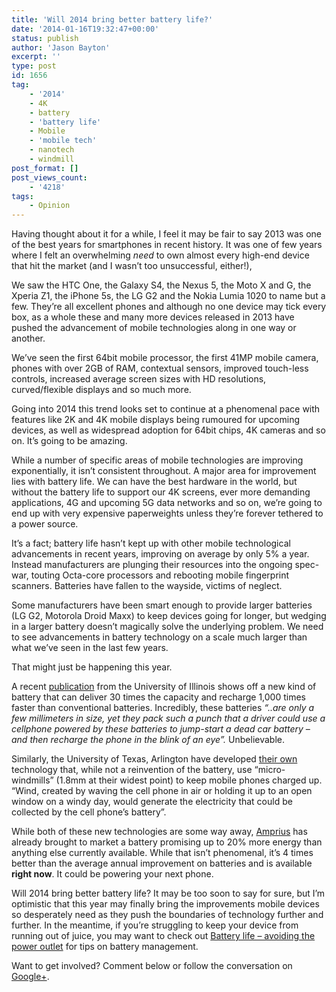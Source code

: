 ```yaml
---
title: 'Will 2014 bring better battery life?'
date: '2014-01-16T19:32:47+00:00'
status: publish
author: 'Jason Bayton'
excerpt: ''
type: post
id: 1656
tag:
    - '2014'
    - 4K
    - battery
    - 'battery life'
    - Mobile
    - 'mobile tech'
    - nanotech
    - windmill
post_format: []
post_views_count:
    - '4218'
tags:
    - Opinion
---
```

Having thought about it for a while, I feel it may be fair to say 2013 was one of the best years for smartphones in recent history. It was one of few years where I felt an overwhelming *need* to own almost every high-end device that hit the market (and I wasn’t too unsuccessful, either!),

We saw the HTC One, the Galaxy S4, the Nexus 5, the Moto X and G, the Xperia Z1, the iPhone 5s, the LG G2 and the Nokia Lumia 1020 to name but a few. They’re all excellent phones and although no one device may tick every box, as a whole these and many more devices released in 2013 have pushed the advancement of mobile technologies along in one way or another.

We’ve seen the first 64bit mobile processor, the first 41MP mobile camera, phones with over 2GB of RAM, contextual sensors, improved touch-less controls, increased average screen sizes with HD resolutions, curved/flexible displays and so much more.

Going into 2014 this trend looks set to continue at a phenomenal pace with features like 2K and 4K mobile displays being rumoured for upcoming devices, as well as widespread adoption for 64bit chips, 4K cameras and so on. It’s going to be amazing.

While a number of specific areas of mobile technologies are improving exponentially, it isn’t consistent throughout. A major area for improvement lies with battery life. We can have the best hardware in the world, but without the battery life to support our 4K screens, ever more demanding applications, 4G and upcoming 5G data networks and so on, we’re going to end up with very expensive paperweights unless they’re forever tethered to a power source.

It’s a fact; battery life hasn’t kept up with other mobile technological advancements in recent years, improving on average by only 5% a year. Instead manufacturers are plunging their resources into the ongoing spec-war, touting Octa-core processors and rebooting mobile fingerprint scanners. Batteries have fallen to the wayside, victims of neglect.

Some manufacturers have been smart enough to provide larger batteries (LG G2, Motorola Droid Maxx) to keep devices going for longer, but wedging in a larger battery doesn’t magically solve the underlying problem. We need to see advancements in battery technology on a scale much larger than what we’ve seen in the last few years.

That might just be happening this year.

A recent [publication](https://news.illinois.edu/news/13/0416microbatteries_WilliamKing.html) from the University of Illinois shows off a new kind of battery that can deliver 30 times the capacity and recharge 1,000 times faster than conventional batteries. Incredibly, these batteries *“..are only a few millimeters in size, yet they pack such a punch that a driver could use a cellphone powered by these batteries to jump-start a dead car battery – and then recharge the phone in the blink of an eye”.* Unbelievable.

Similarly, the University of Texas, Arlington have developed [their own](https://www.uta.edu/news/releases/2014/01/microwindmill-rao-chiao.php) technology that, while not a reinvention of the battery, use “micro-windmills” (1.8mm at their widest point) to keep mobile phones charged up. “Wind, created by waving the cell phone in air or holding it up to an open window on a windy day, would generate the electricity that could be collected by the cell phone’s battery”.

While both of these new technologies are some way away, [Amprius](https://www.extremetech.com/extreme/174477-at-long-last-new-lithium-battery-tech-actually-arrives-on-the-market-and-might-already-be-in-your-smartphone) has already brought to market a battery promising up to 20% more energy than anything else currently available. While that isn’t phenomenal, it’s 4 times better than the average annual improvement on batteries and is available **right now**. It could be powering your next phone.

Will 2014 bring better battery life? It may be too soon to say for sure, but I’m optimistic that this year may finally bring the improvements mobile devices so desperately need as they push the boundaries of technology further and further. In the meantime, if you’re struggling to keep your device from running out of juice, you may want to check out [Battery life – avoiding the power outlet](/2013/07/battery-life/ "Battery life – avoiding the power outlet") for tips on battery management.

Want to get involved? Comment below or follow the conversation on [Google+](https://plus.google.com/105616249858609350212/posts/Uu7c1GoCTmW).